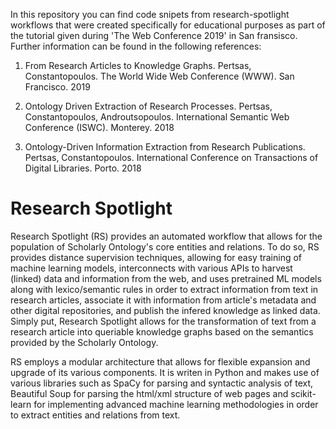 In this repository you can find code snipets from research-spotlight workflows that were created specifically for educational purposes as part of the tutorial given during 'The Web Conference 2019' in San fransisco. Further information can be found in the following references:

1) From Research Articles to Knowledge Graphs. Pertsas, Constantopoulos. The World Wide Web Conference (WWW). San Francisco. 2019

2) Ontology Driven Extraction of Research Processes. Pertsas, Constantopoulos, Androutsopoulos. International Semantic Web Conference (ISWC). Monterey. 2018

3) Ontology-Driven Information Extraction from Research Publications. Pertsas, Constantopoulos. International Conference on Transactions of Digital Libraries. Porto. 2018

# Research Spotlight

Research Spotlight (RS) provides an automated workflow that allows for the population of Scholarly Ontology's core entities and relations. To do so, RS provides distance supervision techniques, allowing for easy training of machine learning models, interconnects with various APIs to harvest (linked) data and information from the web, and uses pretrained ML models along with lexico/semantic rules in order to extract information from text in research articles, associate it with information from article's metadata and other digital repositories, and publish the infered knowledge as linked data. Simply put, Research Spotlight allows for the transformation of text from a research article into queriable knowledge graphs based on the semantics provided by the Scholarly Ontology.

RS employs a modular architecture that allows for flexible expansion and upgrade of its various components. It is writen in Python and makes use of various libraries such as SpaCy for parsing and syntactic analysis of text, Beautiful Soup for parsing the html/xml structure of web pages and scikit-learn for implementing advanced machine learning methodologies in order to extract entities and relations from text.



